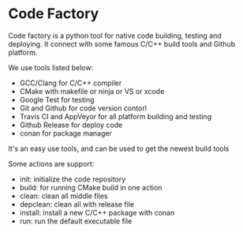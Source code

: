 Code Factory
==================

Code factory is a python tool for native code building, testing and deploying. It connect with some famous C/C++ build tools and Github platform. 

We use tools listed below:

- GCC/Clang for C/C++ compiler
- CMake with makefile or ninja or VS or xcode
- Google Test for testing
- Git and Github for code version contorl
- Travis CI and AppVeyor for all platform building and testing
- Github Release for deploy code
- conan for package manager

It's an easy use tools, and can be used to get the newest build tools

Some actions are support:

- init: initialize the code repository
- build: for running CMake build in one action
- clean: clean all middle files
- depclean: clean all with release file
- install: install a new C/C++ package with conan
- run: run the default executable file
